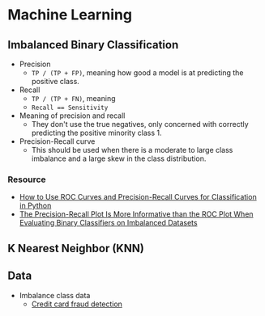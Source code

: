 # Machine Learning

## Imbalanced Binary Classification

- Precision
  - `TP / (TP + FP)`, meaning how good a model is at predicting the positive class.
- Recall
  - `TP / (TP + FN)`, meaning
  - `Recall == Sensitivity`
- Meaning of precision and recall
  - They don't use the true negatives, only concerned with correctly predicting the positive minority class 1.
- Precision-Recall curve
  - This should be used when there is a moderate to large class imbalance and a large skew in the class distribution.

### Resource

- [How to Use ROC Curves and Precision-Recall Curves for Classification in Python](https://machinelearningmastery.com/roc-curves-and-precision-recall-curves-for-classification-in-python/)
- [The Precision-Recall Plot Is More Informative than the ROC Plot When Evaluating Binary Classifiers on Imbalanced Datasets](https://www.ncbi.nlm.nih.gov/pmc/articles/PMC4349800/pdf/pone.0118432.pdf)

## K Nearest Neighbor (KNN)

## Data

- Imbalance class data
  - [Credit card fraud detection](https://www.kaggle.com/mlg-ulb/creditcardfraud)